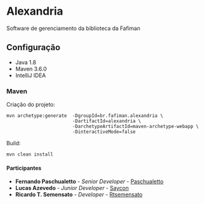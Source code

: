 # Alexandria
Software de gerenciamento da biblioteca da Fafiman

## Configuração

* Java 1.8
* Maven 3.6.0
* IntelliJ IDEA

### Maven

Criação do projeto:
```
mvn archetype:generate  -DgroupId=br.fafiman.alexandria \
                        -DartifactId=alexandria \
                        -DarchetypeArtifactId=maven-archetype-webapp \
                        -DinteractiveMode=false
```

Build:
```
mvn clean install
```

#### Participantes
* **Fernando Paschualetto** - *Senior Developer* - [Paschualetto](https://github.com/paschualetto)
* **Lucas Azevedo** - *Junior Developer* - [Saycon](https://github.com/saycon)
* **Ricardo T. Semensato** - *Developer* - [Rtsemensato](https://github.com/rtsemensato)